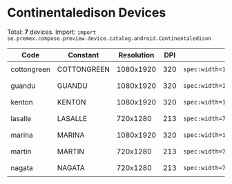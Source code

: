 # Continentaledison Devices

Total: **7** devices. Import: `import se.premex.compose.preview.device.catalog.android.Continentaledison`

| Code | Constant | Resolution | DPI | Compose Spec | Preview Usage |
|------|----------|------------|-----|-------------|---------------|
| cottongreen | COTTONGREEN | 1080x1920 | 320 | `spec:width=1080px,height=1920px,dpi=320` | `@Preview(device = Continentaledison.COTTONGREEN)` |
| guandu | GUANDU | 1080x1920 | 320 | `spec:width=1080px,height=1920px,dpi=320` | `@Preview(device = Continentaledison.GUANDU)` |
| kenton | KENTON | 1080x1920 | 320 | `spec:width=1080px,height=1920px,dpi=320` | `@Preview(device = Continentaledison.KENTON)` |
| lasalle | LASALLE | 720x1280 | 213 | `spec:width=720px,height=1280px,dpi=213` | `@Preview(device = Continentaledison.LASALLE)` |
| marina | MARINA | 1080x1920 | 320 | `spec:width=1080px,height=1920px,dpi=320` | `@Preview(device = Continentaledison.MARINA)` |
| martin | MARTIN | 720x1280 | 213 | `spec:width=720px,height=1280px,dpi=213` | `@Preview(device = Continentaledison.MARTIN)` |
| nagata | NAGATA | 720x1280 | 213 | `spec:width=720px,height=1280px,dpi=213` | `@Preview(device = Continentaledison.NAGATA)` |

<!-- Generated automatically. Do not edit manually. -->
